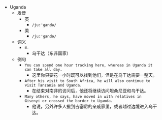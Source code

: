 - Uganda
  - 发音
    - 英
      - `/ju:'ɡændə/`
    - 美
      - `/ju:'ɡændə/`
  - 词义
    - n.
      - 乌干达（东非国家）
  - 例句
    - `You can spend one hour tracking here, whereas in Uganda it can take all day.`
      - 这里你只要花一小时既可以找到他们，但是在乌干达需要一整天。
    - `After his visit to South Africa, he will also continue to visit Tanzania and Uganda.`
      - 在结束对南非的访问后，他还将继续访问坦桑尼亚和乌干达。
    - `Many others, he says, have moved in with relatives in Gisenyi or crossed the border to Uganda.`
      - 他说，另外许多人搬到吉塞尼的亲戚家里，或者越过边境进入乌干达。

